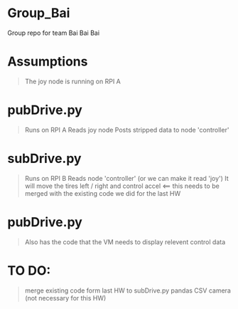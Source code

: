 # Group_Bai
Group repo for team Bai Bai Bai

# Assumptions
> The joy node is running on RPI A

# pubDrive.py
> Runs on RPI A
> Reads joy node
> Posts stripped data to node 'controller'

# subDrive.py
> Runs on RPI B
> Reads node 'controller' (or we can make it read 'joy')
> It will move the tires left / right and control accel <== this needs to be merged with the existing code we did for the last HW

# pubDrive.py
> Also has the code that the VM needs to display relevent control data

# TO DO: 
> merge existing code form last HW to subDrive.py
> pandas CSV 
> camera (not necessary for this HW)
